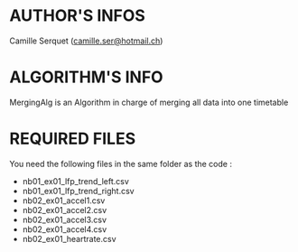 # AUTHOR'S INFOS

Camille Serquet (camille.ser@hotmail.ch)


# ALGORITHM'S INFO

MergingAlg is an Algorithm in charge of merging all data into one timetable

# REQUIRED FILES
You need the following files in the same folder as the code :
- nb01_ex01_lfp_trend_left.csv
- nb01_ex01_lfp_trend_right.csv
- nb02_ex01_accel1.csv
- nb02_ex01_accel2.csv
- nb02_ex01_accel3.csv
- nb02_ex01_accel4.csv
- nb02_ex01_heartrate.csv
           
